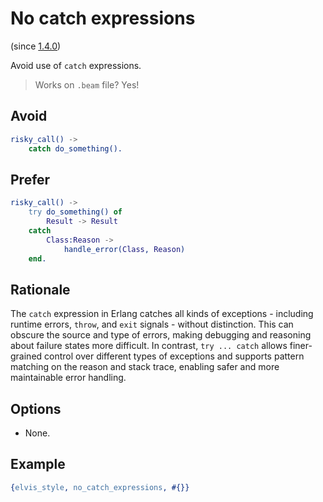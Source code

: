 # No catch expressions

(since [1.4.0](https://github.com/inaka/elvis_core/releases/tag/1.4.0))

Avoid use of `catch` expressions.

> Works on `.beam` file? Yes!

## Avoid

```erlang
risky_call() ->
    catch do_something().
```

## Prefer

```erlang
risky_call() ->
    try do_something() of
        Result -> Result
    catch
        Class:Reason ->
            handle_error(Class, Reason)
    end.
```

## Rationale

The `catch` expression in Erlang catches all kinds of exceptions - including runtime errors,
`throw`, and `exit` signals - without distinction. This can obscure the source and type of errors,
making debugging and reasoning about failure states more difficult. In contrast, `try ... catch`
allows finer-grained control over different types of exceptions and supports pattern matching on
the reason and stack trace, enabling safer and more maintainable error handling.

## Options

- None.

## Example

```erlang
{elvis_style, no_catch_expressions, #{}}
```
